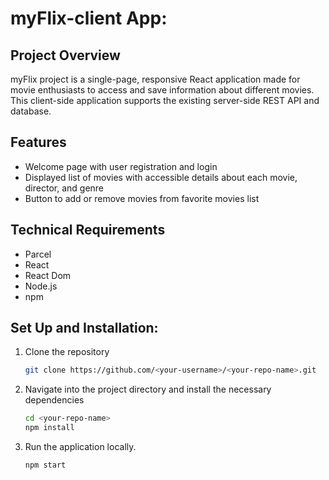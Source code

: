 # myFlix-client App:

## Project Overview

myFlix project is a single-page, responsive React application made for movie enthusiasts to access and save information about different movies. This client-side application supports the existing server-side REST API and database. 

## Features

- Welcome page with user registration and login
- Displayed list of movies with accessible details about each movie, director, and genre
- Button to add or remove movies from favorite movies list

## Technical Requirements

- Parcel
- React
- React Dom
- Node.js
- npm

## Set Up and Installation:

1. Clone the repository
   ```bash
   git clone https://github.com/<your-username>/<your-repo-name>.git
   ```
2. Navigate into the project directory and install the necessary dependencies
   ```bash
   cd <your-repo-name>
   npm install
   ```
3. Run the application locally.
   ```bash
   npm start
   ```
